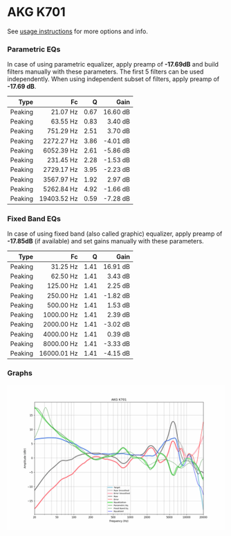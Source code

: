 # AKG K701
See [usage instructions](https://github.com/jaakkopasanen/AutoEq#usage) for more options and info.

### Parametric EQs
In case of using parametric equalizer, apply preamp of **-17.69dB** and build filters manually
with these parameters. The first 5 filters can be used independently.
When using independent subset of filters, apply preamp of **-17.69 dB**.

| Type    | Fc          |    Q | Gain     |
|--------:|------------:|-----:|---------:|
| Peaking | 21.07 Hz    | 0.67 | 16.60 dB |
| Peaking | 63.55 Hz    | 0.83 | 3.40 dB  |
| Peaking | 751.29 Hz   | 2.51 | 3.70 dB  |
| Peaking | 2272.27 Hz  | 3.86 | -4.01 dB |
| Peaking | 6052.39 Hz  | 2.61 | -5.86 dB |
| Peaking | 231.45 Hz   | 2.28 | -1.53 dB |
| Peaking | 2729.17 Hz  | 3.95 | -2.23 dB |
| Peaking | 3567.97 Hz  | 1.92 | 2.97 dB  |
| Peaking | 5262.84 Hz  | 4.92 | -1.66 dB |
| Peaking | 19403.52 Hz | 0.59 | -7.28 dB |

### Fixed Band EQs
In case of using fixed band (also called graphic) equalizer, apply preamp of **-17.85dB**
(if available) and set gains manually with these parameters.

| Type    | Fc          |    Q | Gain     |
|--------:|------------:|-----:|---------:|
| Peaking | 31.25 Hz    | 1.41 | 16.91 dB |
| Peaking | 62.50 Hz    | 1.41 | 3.43 dB  |
| Peaking | 125.00 Hz   | 1.41 | 2.25 dB  |
| Peaking | 250.00 Hz   | 1.41 | -1.82 dB |
| Peaking | 500.00 Hz   | 1.41 | 1.53 dB  |
| Peaking | 1000.00 Hz  | 1.41 | 2.39 dB  |
| Peaking | 2000.00 Hz  | 1.41 | -3.02 dB |
| Peaking | 4000.00 Hz  | 1.41 | 0.39 dB  |
| Peaking | 8000.00 Hz  | 1.41 | -3.33 dB |
| Peaking | 16000.01 Hz | 1.41 | -4.15 dB |

### Graphs
![](./AKG%20K701.png)